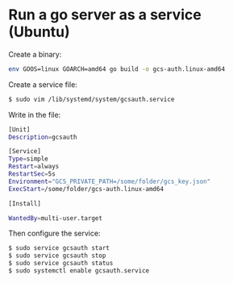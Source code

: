 # Run a go server as a service (Ubuntu)

Create a binary:

```sh
env GOOS=linux GOARCH=amd64 go build -o gcs-auth.linux-amd64
```

Create a service file:

```sh
$ sudo vim /lib/systemd/system/gcsauth.service 
```

Write in the file:

```sh
[Unit]
Description=gcsauth

[Service]
Type=simple
Restart=always
RestartSec=5s
Environment="GCS_PRIVATE_PATH=/some/folder/gcs_key.json"
ExecStart=/some/folder/gcs-auth.linux-amd64

[Install]

WantedBy=multi-user.target
```

Then configure the service:

```sh
$ sudo service gcsauth start
$ sudo service gcsauth stop
$ sudo service gcsauth status
$ sudo systemctl enable gcsauth.service
```